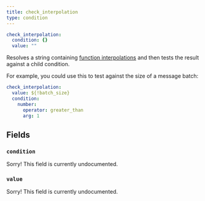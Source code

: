 ```yaml
---
title: check_interpolation
type: condition
---
```


```yaml
check_interpolation:
  condition: {}
  value: ""
```

Resolves a string containing
[function interpolations](../config_interpolation.md#functions) and then tests
the result against a child condition.

For example, you could use this to test against the size of a message batch:

``` yaml
check_interpolation:
  value: ${!batch_size}
  condition:
    number:
      operator: greater_than
      arg: 1
```

## Fields

### `condition`

Sorry! This field is currently undocumented.

### `value`

Sorry! This field is currently undocumented.


